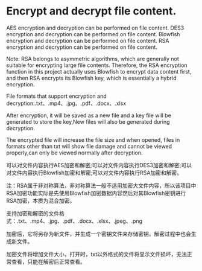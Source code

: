 # Encrypt and decrypt file content.

AES encryption and decryption can be performed on file content.
DES3 encryption and decryption can be performed on file content.
Blowfish encryption and decryption can be performed on file content.
RSA encryption and decryption can be performed on file content.

Note: RSA belongs to asymmetric algorithms, which are generally not suitable for encrypting large file contents. Therefore, the RSA encryption function in this project actually uses Blowfish to encrypt data content first, and then RSA encrypts its Blowfish key, which is essentially a hybrid encryption.

File formats that support encryption and decryption:.txt、.mp4、.jpg、.pdf、.docx、.xlsx

After encryption, it will be saved as a new file and a key file will be generated to store the key,New files will also be generated during decryption.

The encrypted file will increase the file size and when opened, files in formats other than txt will show file damage and cannot be viewed properly,can only be viewed normally after decryption.

可以对文件内容执行AES加密和解密;可以对文件内容执行DES3加密和解密;可以对文件内容执行Blowfish加密和解密;可以对文件内容执行RSA加密和解密。

注：RSA属于非对称算法，非对称算法一般不适用加密大文件内容，所以该项目中RSA加密功能实际是先使用Blowfish加密数据内容然后对其Blowfish密钥进行RSA加密，本质为混合加密。

支持加密和解密的文件格式：.txt、.mp4、.jpg、.pdf、.docx、.xlsx、.jpeg、.png

加密后，它将另存为新文件，并生成一个密钥文件来存储密钥，解密过程中也会生成新文件。

加密文件将增加文件大小，打开时，txt以外格式的文件将显示文件损坏，无法正常查看，只能在解密后正常查看。
